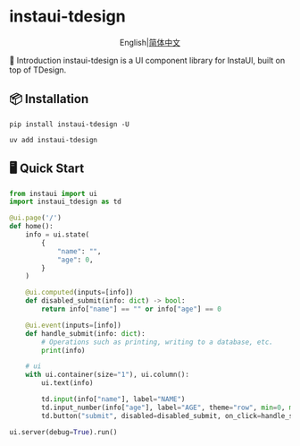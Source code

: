 # instaui-tdesign

<div align="center">

English|[简体中文](./README.zh-CN.md)

</div>
 
📖 Introduction
instaui-tdesign is a UI component library for InstaUI, built on top of TDesign.

## 📦 Installation
```
pip install instaui-tdesign -U
```

```
uv add instaui-tdesign
```


## 🖥️ Quick Start


```python
from instaui import ui
import instaui_tdesign as td

@ui.page('/')
def home():
    info = ui.state(
        {
            "name": "",
            "age": 0,
        }
    )

    @ui.computed(inputs=[info])
    def disabled_submit(info: dict) -> bool:
        return info["name"] == "" or info["age"] == 0

    @ui.event(inputs=[info])
    def handle_submit(info: dict):
        # Operations such as printing, writing to a database, etc.
        print(info)

    # ui
    with ui.container(size="1"), ui.column():
        ui.text(info)

        td.input(info["name"], label="NAME")
        td.input_number(info["age"], label="AGE", theme="row", min=0, max=100)
        td.button("submit", disabled=disabled_submit, on_click=handle_submit)

ui.server(debug=True).run()
```

